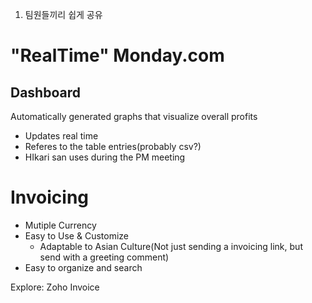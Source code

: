 1. 팀원들끼리 쉽게 공유
# "RealTime" Monday.com
## Dashboard
Automatically generated graphs that visualize overall profits
- Updates real time
- Referes to the table entries(probably csv?)
- HIkari san uses during the PM meeting

# Invoicing
- Mutiple Currency
- Easy to Use & Customize
	- Adaptable to Asian Culture(Not just sending a invoicing link, but send with a greeting comment)
- Easy to organize and search

Explore: Zoho Invoice